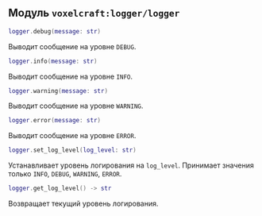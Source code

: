 ## Модуль `voxelcraft:logger/logger`

```lua
logger.debug(message: str)
```

Выводит сообщение на уровне `DEBUG`.

```lua
logger.info(message: str)
```

Выводит сообщение на уровне `INFO`.

```lua
logger.warning(message: str)
```

Выводит сообщение на уровне `WARNING`.

```lua
logger.error(message: str)
```

Выводит сообщение на уровне `ERROR`.

```lua
logger.set_log_level(log_level: str)
```

Устанавливает уровень логирования на `log_level`. Принимает значения только 
`INFO`, `DEBUG`, `WARNING`, `ERROR`.

```lua
logger.get_log_level() -> str
```

Возвращает текущий уровень логирования.
